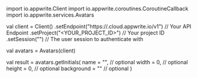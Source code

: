 import io.appwrite.Client
import io.appwrite.coroutines.CoroutineCallback
import io.appwrite.services.Avatars

val client = Client()
    .setEndpoint("https://<REGION>.cloud.appwrite.io/v1") // Your API Endpoint
    .setProject("<YOUR_PROJECT_ID>") // Your project ID
    .setSession("") // The user session to authenticate with

val avatars = Avatars(client)

val result = avatars.getInitials(
    name = "<NAME>", // optional
    width = 0, // optional
    height = 0, // optional
    background = "" // optional
)
